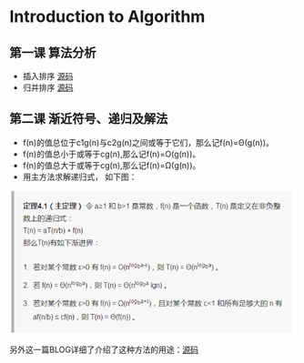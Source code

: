 # Introduction to Algorithm

##  第一课 算法分析
- 插入排序 [源码](https://github.com/xuyicpp/Classical_Algorithms/blob/master/Introduction_to_Algorithms/Insertion_Sort.cpp)
- 归并排序 [源码](https://github.com/xuyicpp/Classical_Algorithms/blob/master/Introduction_to_Algorithms/Merge_Sort.cpp)

## 第二课 渐近符号、递归及解法

- f(n)的值总位于c1g(n)与c2g(n)之间或等于它们，那么记f(n)=Θ(g(n))。
- f(n)的值总小于或等于cg(n),那么记f(n)=O(g(n))。
- f(n)的值总大于或等于cg(n),那么记f(n)=Ω(g(n))。
- 用主方法求解递归式，
如下图：

![](./images/Main_Theorem.png)

另外这一篇BLOG详细了介绍了这种方法的用途：[源码](http://www.jianshu.com/p/4d0b005782d9)

